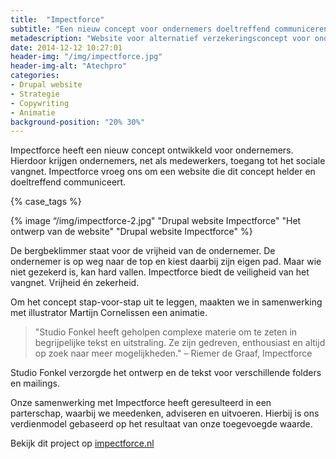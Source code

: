 ```yaml
---
title:  "Impectforce"
subtitle: "Een nieuw concept voor ondernemers doeltreffend communiceren"
metadescription: "Website voor alternatief verzekeringsconcept voor ondernemers"
date: 2014-12-12 10:27:01
header-img: "/img/impectforce.jpg"
header-img-alt: "Atechpro"
categories:
- Drupal website
- Strategie
- Copywriting
- Animatie
background-position: "20% 30%"
---
```


Impectforce heeft een nieuw concept ontwikkeld voor ondernemers. Hierdoor krijgen ondernemers, net als medewerkers, toegang tot het sociale vangnet. Impectforce vroeg ons om een website die dit concept helder en doeltreffend communiceert.

{% case_tags %}

{% image “/img/impectforce-2.jpg" "Drupal website Impectforce" "Het ontwerp van de website" "Drupal website Impectforce" %}

De bergbeklimmer staat voor de vrijheid van de ondernemer. De ondernemer is op weg naar de top en kiest daarbij zijn eigen pad. Maar wie niet gezekerd is, kan hard vallen. Impectforce biedt de veiligheid van het vangnet. Vrijheid én zekerheid.

Om het concept stap-voor-stap uit te leggen, maakten we in samenwerking met illustrator Martijn Cornelissen een animatie.

> "Studio Fonkel heeft geholpen complexe materie om te zeten in begrijpelijke tekst en uitstraling. Ze zijn gedreven, enthousiast en altijd op zoek naar meer mogelijkheden." – Riemer de Graaf, Impectforce

Studio Fonkel verzorgde het ontwerp en de tekst voor verschillende folders en mailings.

Onze samenwerking met Impectforce heeft geresulteerd in een parterschap, waarbij we meedenken, adviseren en uitvoeren. Hierbij is ons verdienmodel gebaseerd op het resultaat van onze toegevoegde waarde.

Bekijk dit project op <a href="http://impectforce.nl/" target="_blank">impectforce.nl</a>

